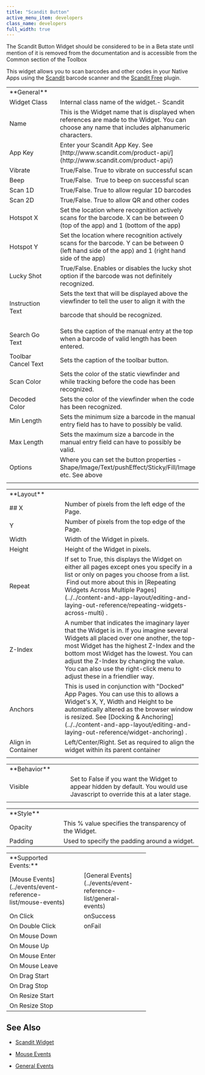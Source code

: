 ```yaml
---
title: "Scandit Button"
active_menu_item: developers
class_name: developers
full_width: true
---
```



The Scandit Button Widget should be considered to be in a Beta state until mention of it is removed from the documentation and is accessible from the Common section of the Toolbox

This widget allows you to scan barcodes and other codes in your Native Apps using the [Scandit](http://www.scandit.com/) barcode scanner and the [Scandit Free](../../../ac-mobile-build-phonegap/cordova/ac-mobile-build/ac-build-plugins/scandit-free) plugin.

<table>
<tr>
<td width="148">
<a id="general"> </a> **General**

</td>
<td width="15">
</td>
<td width="779">
</td>
</tr>
<tr>
<td width="148">
Widget Class

</td>
<td width="15">
</td>
<td width="779">
Internal class name of the widget.- Scandit

</td>
</tr>
<tr>
<td width="148">
Name

</td>
<td width="15">
</td>
<td width="779">
This is the Widget name that is displayed when references are made to the Widget. You can choose any name that includes alphanumeric characters.

</td>
</tr>
<tr>
<td width="148">
App Key

</td>
<td width="15">
</td>
<td width="779">
Enter your Scandit App Key. See [http://www.scandit.com/product-api/](http://www.scandit.com/product-api/)

</td>
</tr>
<tr>
<td width="148">
Vibrate

</td>
<td width="15">
</td>
<td width="779">
True/False. True to vibrate on successful scan

</td>
</tr>
<tr>
<td width="148">
Beep

</td>
<td width="15">
</td>
<td width="779">
True/False.  True to beep on successful scan

</td>
</tr>
<tr>
<td width="148">
Scan 1D

</td>
<td width="15">
</td>
<td width="779">
True/False. True to allow regular 1D barcodes

</td>
</tr>
<tr>
<td width="148">
Scan 2D

</td>
<td width="15">
</td>
<td width="779">
True/False. True to allow QR and other codes

</td>
</tr>
<tr>
<td width="148">
Hotspot X

</td>
<td width="15">
</td>
<td width="779">
Set the location where recognition actively scans for the barcode. X can be between 0 (top of the app) and 1 (bottom of the app)

</td>
</tr>
<tr>
<td width="148">
Hotspot Y

</td>
<td width="15">
</td>
<td width="779">
Set the location where recognition actively scans for the barcode. Y can be between 0 (left hand side of the app) and 1 (right hand side of the app)

</td>
</tr>
<tr>
<td width="148">
Lucky Shot

</td>
<td width="15">
</td>
<td width="779">
True/False. Enables or disables the lucky shot option if the barcode was not definitely recognized.

</td>
</tr>
<tr>
<td width="148">
Instruction Text

</td>
<td width="15">
</td>
<td width="779">
Sets the text that will be displayed above the viewfinder to tell the user to align it with the

barcode that should be recognized.

</td>
</tr>
<tr>
<td width="148">
Search Go Text

</td>
<td width="15">
</td>
<td width="779">
Sets the caption of the manual entry at the top when a barcode of valid length has been entered.

</td>
</tr>
<tr>
<td width="148">
Toolbar Cancel Text

</td>
<td width="15">
</td>
<td width="779">
Sets the caption of the toolbar button.

</td>
</tr>
<tr>
<td width="148">
Scan Color

</td>
<td width="15">
</td>
<td width="779">
Sets the color of the static viewfinder and while tracking before the code has been recognized.

</td>
</tr>
<tr>
<td width="148">
Decoded Color

</td>
<td width="15">
</td>
<td width="779">
Sets the color of the viewfinder when the code has been recognized.

</td>
</tr>
<tr>
<td width="148">
Min Length

</td>
<td width="15">
</td>
<td width="779">
Sets the minimum size a barcode in the manual entry field has to have to possibly be valid.

</td>
</tr>
<tr>
<td width="148">
Max Length

</td>
<td width="15">
</td>
<td width="779">
Sets the maximum size a barcode in the manual entry field can have to possibly be valid.

</td>
</tr>
<tr>
<td width="148">
Options

</td>
<td width="15">
</td>
<td width="779">
Where you can set the button properties - Shape/Image/Text/pushEffect/Sticky/Fill/Image etc. See above

</td>
</tr>
<tr>
<td width="148">
</td>
<td width="15">
</td>
<td width="779">
</td>
</tr>
</table>
<table>
<tr>
<td width="148">
<a id="layout"> </a> **Layout**

</td>
<td width="15">
</td>
<td width="779">
</td>
</tr>
<tr>
<td width="148">
## X

</td>
<td width="15">
</td>
<td width="779">
Number of pixels from the left edge of the Page.

</td>
</tr>
<tr>
<td width="148">
Y

</td>
<td width="15">
</td>
<td width="779">
Number of pixels from the top edge of the Page.

</td>
</tr>
<tr>
<td width="148">
Width

</td>
<td width="15">
</td>
<td width="779">
Width of the Widget in pixels.

</td>
</tr>
<tr>
<td width="148">
Height

</td>
<td width="15">
</td>
<td width="779">
Height of the Widget in pixels.

</td>
</tr>
<tr>
<td width="148">
Repeat

</td>
<td width="15">
</td>
<td width="779">
If set to True, this displays the Widget on either all pages except ones you specify in a list or only on pages you choose from a list.  Find out more about this in [Repeating Widgets Across Multiple Pages](../../content-and-app-layout/editing-and-laying-out-reference/repeating-widgets-across-multi) .

</td>
</tr>
<tr>
<td width="148">
Z-Index

</td>
<td width="15">
</td>
<td width="779">
A number that indicates the imaginary layer that the Widget is in. If you imagine several Widgets all placed over one another, the top-most Widget has the highest Z-Index and the bottom most Widget has the lowest. You can adjust the Z-Index by changing the value. You can also use the right-click menu to adjust these in a friendlier way.

</td>
</tr>
<tr>
<td width="148">
Anchors

</td>
<td width="15">
</td>
<td width="779">
This is used in conjunction with "Docked" App Pages. You can use this to allows a Widget's X, Y, Width and Height to be automatically altered as the browser window is resized. See [Docking & Anchoring](../../content-and-app-layout/editing-and-laying-out-reference/widget-anchoring) .

</td>
</tr>
<tr>
<td width="148">
Align in Container

</td>
<td width="15">
</td>
<td width="779">
Left/Center/Right. Set as required to align the widget within its parent container

</td>
</tr>
<tr>
<td width="148">
</td>
<td width="15">
</td>
<td width="779">
</td>
</tr>
</table>
<table>
<tr>
<td width="148">
<a id="behavior"> </a> **Behavior**

</td>
<td width="15">
</td>
<td width="779">
</td>
</tr>
<tr>
<td width="148">
Visible

</td>
<td width="15">
</td>
<td width="779">
Set to False if you want the Widget to appear hidden by default. You would use Javascript to override this at a later stage.

</td>
</tr>
<tr>
<td width="148">
</td>
<td width="15">
</td>
<td width="779">
</td>
</tr>
</table>
<table>
<tr>
<td width="148">
<a id="style"> </a> **Style**

</td>
<td width="15">
</td>
<td width="779">
</td>
</tr>
<tr>
<td width="148">
Opacity

</td>
<td width="15">
</td>
<td width="779">
This % value specifies the transparency of the Widget.

</td>
</tr>
<tr>
<td width="148">
Padding

</td>
<td width="15">
</td>
<td width="779">
Used to specify the padding around a widget.

</td>
</tr>
</table>

<table>
<tr>
<td width="148">
**Supported Events:**

</td>
<td width="15">
</td>
<td width="108">
</td>
<td width="11">
</td>
</tr>
<tr>
<td width="148">
[Mouse Events](../events/event-reference-list/mouse-events)

</td>
<td width="15">
</td>
<td width="108">
[General Events](../events/event-reference-list/general-events)

</td>
<td width="11">
</td>
</tr>
<tr>
<td width="148">
On Click

</td>
<td width="15">
</td>
<td width="108">
onSuccess

</td>
<td width="11">
</td>
</tr>
<tr>
<td width="148">
On Double Click

</td>
<td width="15">
</td>
<td width="108">
onFail

</td>
<td width="11">
</td>
</tr>
<tr>
<td width="148">
On Mouse Down

</td>
<td width="15">
</td>
<td width="108">
</td>
<td width="11">
</td>
</tr>
<tr>
<td width="148">
On Mouse Up

</td>
<td width="15">
</td>
<td width="108">
</td>
<td width="11">
</td>
</tr>
<tr>
<td width="148">
On Mouse Enter

</td>
<td width="15">
</td>
<td width="108">
</td>
<td width="11">
</td>
</tr>
<tr>
<td width="148">
On Mouse Leave

</td>
<td width="15">
</td>
<td width="108">
</td>
<td width="11">
</td>
</tr>
<tr>
<td width="148">
On Drag Start

</td>
<td width="15">
</td>
<td width="108">
</td>
<td width="11">
</td>
</tr>
<tr>
<td width="148">
On Drag Stop

</td>
<td width="15">
</td>
<td width="108">
</td>
<td width="11">
</td>
</tr>
<tr>
<td width="148">
On Resize Start

</td>
<td width="15">
</td>
<td width="108">
</td>
<td width="11">
</td>
</tr>
<tr>
<td width="148">
On Resize Stop

</td>
<td width="15">
</td>
<td width="108">
</td>
<td width="11">
</td>
</tr>
</table>

## **See Also**

 - [Scandit Widget](../../advanced-important-widgets/scandit-widget/)

 - [Mouse Events](../events/event-reference-list/mouse-events)

 - [General Events](../events/event-reference-list/general-events)

